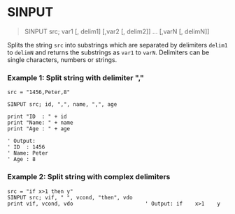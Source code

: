 # SINPUT

> SINPUT src; var1 [, delim1] [,var2 [, delim2]] ... [,varN [, delimN]]

Splits the string `src` into substrings which are separated by delimiters `delim1` to `delimN` and returns the substrings as `var1` to `varN`. Delimiters can be single characters, numbers or strings.

### Example 1: Split string with delimiter ","

```
src = "1456,Peter,8"

SINPUT src; id, ",", name, ",", age 

print "ID  : " + id
print "Name: " + name
print "Age : " + age

' Output:
' ID  : 1456
' Name: Peter
' Age : 8
```

### Example 2: Split string with complex delimiters

```
src = "if x>1 then y"
SINPUT src; vif, " ", vcond, "then", vdo
print vif, vcond, vdo                       ' Output: if    x>1    y
```


